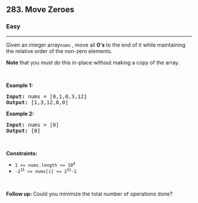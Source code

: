 <h2>283. Move Zeroes</h2><h3>Easy</h3><hr><div><p>Given an integer array<code>nums</code> , move all <strong>0's</strong> to the end of it while maintaining the relative order of the non-zero elements.</p>

<p><strong>Note</strong> that you must do this in-place without making a copy of the array.</p>

<p>&nbsp;</p>
<p><strong>Example 1:</strong></p>

<pre><strong>Input:</strong> nums = [0,1,0,3,12]
<strong>Output:</strong> [1,3,12,0,0]
</pre>

<p><strong>Example 2:</strong></p>

<pre><strong>Input:</strong> nums = [0]
<strong>Output:</strong> [0]
</pre>

<p>&nbsp;</p>
<p><strong>Constraints:</strong></p>

<ul>
	<li><code>1 &lt;= nums.length &lt;= 10<sup>4</sup></code></li>
	<li><code>-2<sup>31</sup> &lt;= nums[i] &lt;= 2<sup>31</sup>-1</code></li>
</ul>

<p>&nbsp;</p>
<p><strong>Follow up: </strong>Could you minimize the total number of operations done?</p>
</div>